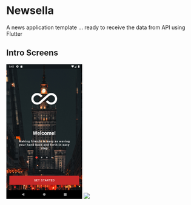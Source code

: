 # Newsella 
A news application template ... ready to receive the data from API using Flutter

## Intro Screens
<p float="left">
  <img src="Screenshots/intro.png" width="200" />
  <img src="Screenshots/intro2.png" width="200" /> 
</p>
